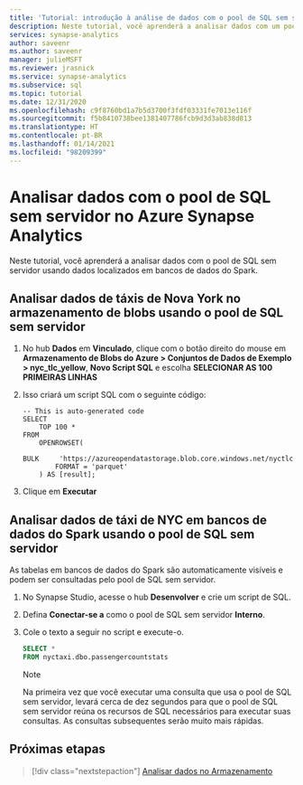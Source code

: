 ```yaml
---
title: 'Tutorial: introdução à análise de dados com o pool de SQL sem servidor'
description: Neste tutorial, você aprenderá a analisar dados com um pool de SQL sem servidor usando dados localizados em bancos de dados do Spark.
services: synapse-analytics
author: saveenr
ms.author: saveenr
manager: julieMSFT
ms.reviewer: jrasnick
ms.service: synapse-analytics
ms.subservice: sql
ms.topic: tutorial
ms.date: 12/31/2020
ms.openlocfilehash: c9f8760bd1a7b5d3700f3fdf03331fe7013e116f
ms.sourcegitcommit: f5b8410738bee1381407786fcb9d3d3ab838d813
ms.translationtype: HT
ms.contentlocale: pt-BR
ms.lasthandoff: 01/14/2021
ms.locfileid: "98209399"
---
```

# <a name="analyze-data-with-serverless-sql-pool-in-azure-synapse-analytics"></a>Analisar dados com o pool de SQL sem servidor no Azure Synapse Analytics

Neste tutorial, você aprenderá a analisar dados com o pool de SQL sem servidor usando dados localizados em bancos de dados do Spark. 

## <a name="analyze-nyc-taxi-data-in-blob-storage-using-serverless-sql-pool"></a>Analisar dados de táxis de Nova York no armazenamento de blobs usando o pool de SQL sem servidor

1. No hub **Dados** em **Vinculado**, clique com o botão direito do mouse em **Armazenamento de Blobs do Azure > Conjuntos de Dados de Exemplo > nyc_tlc_yellow**, **Novo Script SQL** e escolha **SELECIONAR AS 100 PRIMEIRAS LINHAS**
1. Isso criará um script SQL com o seguinte código:

    ```
    -- This is auto-generated code
    SELECT
        TOP 100 *
    FROM
        OPENROWSET(
            BULK     'https://azureopendatastorage.blob.core.windows.net/nyctlc/yellow/puYear=*/puMonth=*/*.parquet',
            FORMAT = 'parquet'
        ) AS [result];
    ```
1. Clique em **Executar**

## <a name="analyze-nyc-taxi-data-in-spark-databases-using-serverless-sql-pool"></a>Analisar dados de táxi de NYC em bancos de dados do Spark usando o pool de SQL sem servidor

As tabelas em bancos de dados do Spark são automaticamente visíveis e podem ser consultadas pelo pool de SQL sem servidor.

1. No Synapse Studio, acesse o hub **Desenvolver** e crie um script de SQL.
1. Defina **Conectar-se a** como o pool de SQL sem servidor **Interno**.
1. Cole o texto a seguir no script e execute-o.

    ```sql
    SELECT *
    FROM nyctaxi.dbo.passengercountstats
    ```

    > [!NOTE]
    > Na primeira vez que você executar uma consulta que usa o pool de SQL sem servidor, levará cerca de dez segundos para que o pool de SQL sem servidor reúna os recursos de SQL necessários para executar suas consultas. As consultas subsequentes serão muito mais rápidas.
  


## <a name="next-steps"></a>Próximas etapas

> [!div class="nextstepaction"]
> [Analisar dados no Armazenamento](get-started-analyze-storage.md)
